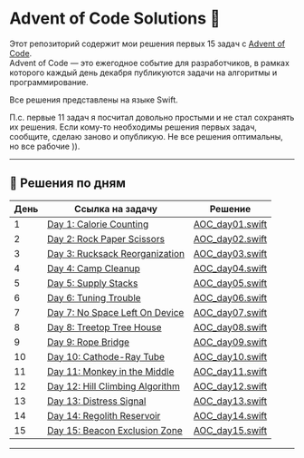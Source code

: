 # Advent of Code Solutions 🎄

Этот репозиторий содержит мои решения первых 15 задач с [Advent of Code](https://adventofcode.com/).  
Advent of Code — это ежегодное событие для разработчиков, в рамках которого каждый день декабря публикуются задачи на алгоритмы и программирование.

Все решения представлены на языке Swift.

П.c. первые 11 задач я посчитал довольно простыми и не стал сохранять их решения. Если кому-то необходимы решения первых задач, сообщите, сделаю заново и опубликую. Не все решения оптимальны, но все рабочие )). 

---

## 📅 Решения по дням

| День  | Ссылка на задачу                          | Решение                     |
|-------|------------------------------------------|-----------------------------|
| 1     | [Day 1: Calorie Counting](https://adventofcode.com/2024/day/1)  | [AOC_day01.swift](./AOC_day01.swift) |
| 2     | [Day 2: Rock Paper Scissors](https://adventofcode.com/2024/day/2)  | [AOC_day02.swift](./AOC_day02.swift) |
| 3     | [Day 3: Rucksack Reorganization](https://adventofcode.com/2024/day/3)  | [AOC_day03.swift](./AOC_day03.swift) |
| 4     | [Day 4: Camp Cleanup](https://adventofcode.com/2024/day/4)  | [AOC_day04.swift](./AOC_day04.swift) |
| 5     | [Day 5: Supply Stacks](https://adventofcode.com/2024/day/5)  | [AOC_day05.swift](./AOC_day05.swift) |
| 6     | [Day 6: Tuning Trouble](https://adventofcode.com/2024/day/6)  | [AOC_day06.swift](./AOC_day06.swift) |
| 7     | [Day 7: No Space Left On Device](https://adventofcode.com/2024/day/7)  | [AOC_day07.swift](./AOC_day07.swift) |
| 8     | [Day 8: Treetop Tree House](https://adventofcode.com/2024/day/8)  | [AOC_day08.swift](./AOC_day08.swift) |
| 9     | [Day 9: Rope Bridge](https://adventofcode.com/2024/day/9)  | [AOC_day09.swift](./AOC_day09.swift) |
| 10    | [Day 10: Cathode-Ray Tube](https://adventofcode.com/2024/day/10)  | [AOC_day10.swift](./AOC_day10.swift) |
| 11    | [Day 11: Monkey in the Middle](https://adventofcode.com/2024/day/11)  | [AOC_day11.swift](./AOC_day11.swift) |
| 12    | [Day 12: Hill Climbing Algorithm](https://adventofcode.com/2024/day/12)  | [AOC_day12.swift](./AOC_day12.swift) |
| 13    | [Day 13: Distress Signal](https://adventofcode.com/2024/day/13)  | [AOC_day13.swift](./AOC_day13.swift) |
| 14    | [Day 14: Regolith Reservoir](https://adventofcode.com/2024/day/14)  | [AOC_day14.swift](./AOC_day14.swift) |
| 15    | [Day 15: Beacon Exclusion Zone](https://adventofcode.com/2024/day/15)  | [AOC_day15.swift](./AOC_day15.swift) |

---
